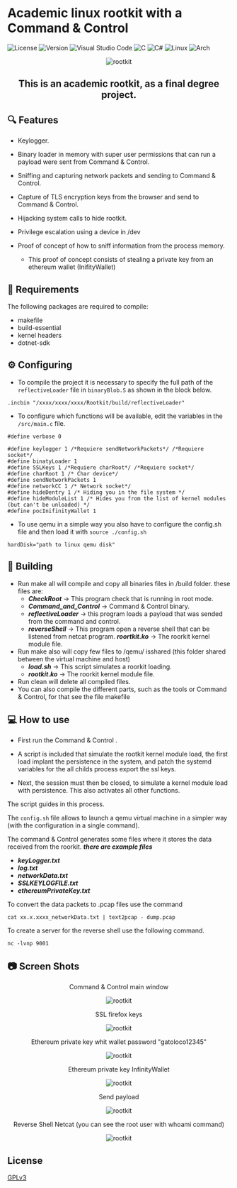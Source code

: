 # Academic linux rootkit with a Command & Control
![License](https://img.shields.io/badge/License-GPL%20V3-purple?labelColor=cian&style=for-the-badge)
![Version](https://img.shields.io/badge/Version-1.0-purple?labelColor=cyan&style=for-the-badge)
![Visual Studio Code](https://img.shields.io/badge/Visual%20Studio%20Code-0078d7.svg?style=for-the-badge&logo=visual-studio-code&logoColor=white)
![C](https://img.shields.io/badge/c-%2300599C.svg?style=for-the-badge&logo=c&logoColor=white)
![C#](https://img.shields.io/badge/C%23-239120?style=for-the-badge&logo=csharp&logoColor=white)
![Linux](https://img.shields.io/badge/Linux-FCC624?style=for-the-badge&logo=linux&logoColor=black)
![Arch](https://img.shields.io/badge/Arch_Linux-1793D1?style=for-the-badge&logo=arch-linux&logoColor=white)

<p align="center">
<img src="./resources/rootkits.png" alt="rootkit" />
</p>
<h2 style="text-align:center;">This is an academic rootkit, as a final degree project.</h2>

## 🔍​ Features

- Keylogger.
- Binary loader in memory with super user permissions that can run a payload were sent from Command & Control.
- Sniffing and capturing network packets and sending to Command & Control.
- Capture of TLS encryption keys from the browser and send to Command & Control.
- Hijacking system calls to hide rootkit.
- Privilege escalation using a device in /dev
- Proof of concept of how to sniff information from the process memory.

    * This proof of concept consists of stealing a private key from an ethereum wallet (InifityWallet)
 

## 📝 Requirements
The following packages are required to compile:
 - makefile
 - build-essential
 - kernel headers
 - dotnet-sdk

## ⚙️ Configuring
- To compile the project it is necessary to specify the full path of the `reflectiveLoader` file in `binaryBlob.S` as shown in the block below.
 ~~~
.incbin "/xxxx/xxxx/xxxx/Rootkit/build/reflectiveLoader"
~~~

- To configure which functions will be available, edit the variables in the `/src/main.c` file.
 ~~~
#define verbose 0

#define keylogger 1 /*Requiere sendNetworkPackets*/ /*Requiere socket*/
#define binatyLoader 1 
#define SSLKeys 1 /*Requiere charRoot*/ /*Requiere socket*/
#define charRoot 1 /* Char device*/
#define sendNetworkPackets 1 
#define networkCC 1 /* Network socket*/
#define hideDentry 1 /* Hiding you in the file system */
#define hideModuleList 1 /* Hides you from the list of kernel modules (but can't be unloaded) */
#define pocInifinityWallet 1
 ~~~

- To use qemu in a simple way you also have to configure the config.sh file  and then load it with `source ./config.sh`


 ~~~
hardDisk="path to linux qemu disk"
~~~


## 🚀 Building

- Run make all will compile and copy all binaries files in /build folder.
these files are:
    * ***CheckRoot*** -> This program check that is running in root mode. 
    * ***Command_and_Control*** -> Command & Control binary.
    * ***reflectiveLoader*** -> this program loads a payload that was sended from the command and control.
    * ***reverseShell*** -> This program open a reverse shell that can be listened from netcat program.
    ***roortkit.ko*** -> The roorkit kernel module file.
- Run make also will copy few files to /qemu/ isshared (this folder shared between the virtual machine and host)
    * ***load.sh*** -> This script simulates a roorkit loading.
    * ***rootkit.ko*** -> The roorkit kernel module file.
- Run clean will delete all compiled files.
- You can also compile the different parts, such as the tools or Command & Control, for that see the file makefile

## 💻​ How to use

- First run the Command & Control .

- A script is included that simulate the rootkit kernel module load, the first load implant the persistence in the system, and patch the systemd variables for the all childs process export the ssl keys.

- Next, the session must then be closed, to simulate a kernel module load with persistence. This also activates all other functions.

The script guides in this process.

The `config.sh` file allows to launch a qemu virtual machine in a simpler way (with the configuration in a single command).

The command & Control generates some files where it stores the data received from the roorkit. ***there are example files***
 * ***keyLogger.txt***
 * ***log.txt***
 * ***networkData.txt***
 * ***SSLKEYLOGFILE.txt***
 * ***ethereumPrivateKey.txt***

To convert the data packets to .pcap files use the command
 ~~~
 cat xx.x.xxxx_networkData.txt | text2pcap - dump.pcap
~~~

To create a server for the reverse shell use the following command.
~~~
nc -lvnp 9001 
~~~


## 📷​​ Screen Shots
</p>
<p style="text-align:center;">Command & Control main window</p>
<p align="center">
<img src="./resources/captura.png" alt="rootkit" />

</p>
<p style="text-align:center;">SSL firefox keys</p>
<p align="center">
<img src="./resources/ssl.png" alt="rootkit" />

</p>
<p style="text-align:center;">Ethereum private key whit wallet password "gatoloco12345"</p>
<p align="center">
<img src="./resources/Ethereum.png" alt="rootkit" />

</p>
<p style="text-align:center;">Ethereum private key InfinityWallet</p>
<p align="center">
<img src="./resources/ethereum 2.png" alt="rootkit" />

</p>
<p style="text-align:center;">Send payload</p>
<p align="center">
<img src="./resources/payload.png" alt="rootkit" />

</p>
<p style="text-align:center;">Reverse Shell Netcat (you can see the root user with whoami command) </p>
<p align="center">
<img src="./resources/reverseshell.png" alt="rootkit" />


## License

[GPLv3](https://opensource.org/licenses/)




